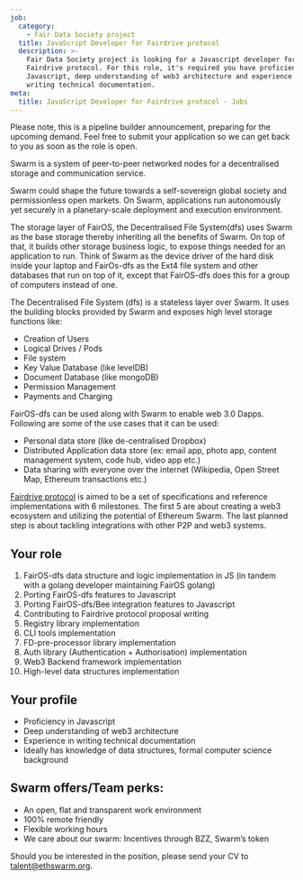 ```yaml
---
job:
  category:
    - Fair Data Society project
  title: JavaScript Developer for Fairdrive protocol
  description: >-
    Fair Data Society project is looking for a Javascript developer for
    Fairdrive protocol. For this role, it's required you have proficiency in
    Javascript, deep understanding of web3 architecture and experience in
    writing technical documentation.
meta:
  title: JavaScript Developer for Fairdrive protocol - Jobs
---
```



Please note, this is a pipeline builder announcement, preparing for the upcoming demand. Feel free to submit your application so we can get back to you as soon as the role is open.

Swarm is a system of peer-to-peer networked nodes for a decentralised storage and communication service.

Swarm could shape the future towards a self-sovereign global society and permissionless open markets. On Swarm, applications run autonomously yet securely in a planetary-scale deployment and execution environment.

The storage layer of FairOS, the Decentralised File System(dfs) uses Swarm as the base storage thereby inheriting all the benefits of Swarm. On top of that, it builds other storage business logic, to expose things needed for an application to run. Think of Swarm as the device driver of the hard disk inside your laptop and FairOs-dfs as the Ext4 file system and other databases that run on top of it, except that FairOS-dfs does this for a group of computers instead of one.

The Decentralised File System (dfs) is a stateless layer over Swarm. It uses the building blocks provided by Swarm and exposes high level storage functions like:

* Creation of Users
* Logical Drives / Pods
* File system
* Key Value Database (like levelDB)
* Document Database (like mongoDB)
* Permission Management
* Payments and Charging

FairOS-dfs can be used along with Swarm to enable web 3.0 Dapps. Following are some of the use cases that it can be used:

* Personal data store (like de-centralised Dropbox)
* Distributed Application data store (ex: email app, photo app, content management system, code hub, video app etc.)
* Data sharing with everyone over the internet (Wikipedia, Open Street Map, Ethereum transactions etc.)

[Fairdrive protocol](https://github.com/fairDataSociety/FIPs/blob/master/text/0001-fdp-roadmap.md) is aimed to be a set of specifications and reference implementations with 6 milestones. The first 5 are about creating a web3 ecosystem and utilizing the potential of Ethereum Swarm. The last planned step is about tackling integrations with other P2P and web3 systems.

## Your role

1. FairOS-dfs data structure and logic implementation in JS (in tandem with a golang developer maintaining FairOS golang)
2. Porting FairOS-dfs features to Javascript
3. Porting FairOS-dfs/Bee integration features to Javascript
4. Contributing to Fairdrive protocol proposal writing
5. Registry library implementation
6. CLI tools implementation
7. FD-pre-processor library implementation
8. Auth library (Authentication + Authorisation) implementation
9. Web3 Backend framework implementation
10. High-level data structures implementation

## Your profile

* Proficiency in Javascript
* Deep understanding of web3 architecture
* Experience in writing technical documentation
* Ideally has knowledge of data structures, formal computer science background

## Swarm offers/Team perks:

* An open, flat and transparent work environment
* 100% remote friendly
* Flexible working hours
* We care about our swarm: Incentives through BZZ, Swarm’s token

Should you be interested in the position, please send your CV to [talent@ethswarm.org](mailto:talent@ethswarm.org).
